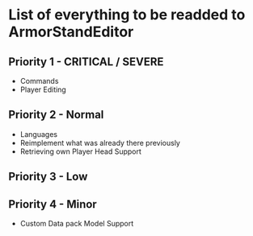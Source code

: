 # List of everything to be readded to ArmorStandEditor

## Priority 1 - CRITICAL / SEVERE
- Commands
- Player Editing

## Priority 2 - Normal
- Languages
- Reimplement what was already there previously
- Retrieving own Player Head Support

## Priority 3 - Low

## Priority 4 - Minor
- Custom Data pack Model Support